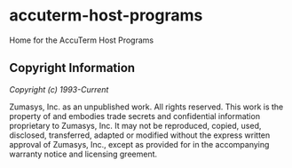 # accuterm-host-programs
Home for the AccuTerm Host Programs

## Copyright Information
_Copyright (c) 1993-Current_

Zumasys, Inc. as an unpublished work. All rights reserved. This work is the property of and embodies trade secrets and confidential information proprietary to Zumasys, Inc.  It may not be reproduced, copied, used, disclosed, transferred, adapted or modified without the express written approval of Zumasys, Inc., except as provided for in the accompanying warranty notice and licensing greement.                                                              
